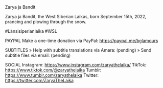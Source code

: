Zarya ja Bandit

Zarya ja Bandit, the West Siberian Laikas, born September 15th, 2022, prancing and plowing through the snow.

#Länsisiperianlaika #WSL

PAYPAL
Make a one-time donation via PayPal: https://paypal.me/bglamours

SUBTITLES
» Help with subtitle translations via Amara: (pending)
» Send subtitle files via email: (pending)

SOCIAL
Instagram: https://www.instagram.com/zaryathelaika/
TikTok: https://www.tiktok.com/@zaryathelaika
Tumblr: https://www.tumblr.com/zaryathelaika
Twitter: https://twitter.com/ZaryaTheLaika

<!--- URL: https://youtube.com/shorts/cp-zGqkIkuY -->
